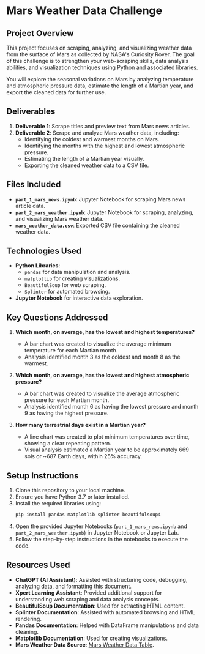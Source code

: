 # Mars Weather Data Challenge

## Project Overview

This project focuses on scraping, analyzing, and visualizing weather data from the surface of Mars as collected by NASA's Curiosity Rover. The goal of this challenge is to strengthen your web-scraping skills, data analysis abilities, and visualization techniques using Python and associated libraries. 

You will explore the seasonal variations on Mars by analyzing temperature and atmospheric pressure data, estimate the length of a Martian year, and export the cleaned data for further use.

## Deliverables

1. **Deliverable 1**: Scrape titles and preview text from Mars news articles.
2. **Deliverable 2**: Scrape and analyze Mars weather data, including:
   - Identifying the coldest and warmest months on Mars.
   - Identifying the months with the highest and lowest atmospheric pressure.
   - Estimating the length of a Martian year visually.
   - Exporting the cleaned weather data to a CSV file.

## Files Included

- **`part_1_mars_news.ipynb`**: Jupyter Notebook for scraping Mars news article data.
- **`part_2_mars_weather.ipynb`**: Jupyter Notebook for scraping, analyzing, and visualizing Mars weather data.
- **`mars_weather_data.csv`**: Exported CSV file containing the cleaned weather data.

## Technologies Used

- **Python Libraries**:
  - `pandas` for data manipulation and analysis.
  - `matplotlib` for creating visualizations.
  - `BeautifulSoup` for web scraping.
  - `Splinter` for automated browsing.
- **Jupyter Notebook** for interactive data exploration.

## Key Questions Addressed

1. **Which month, on average, has the lowest and highest temperatures?**
   - A bar chart was created to visualize the average minimum temperature for each Martian month.
   - Analysis identified month 3 as the coldest and month 8 as the warmest.

2. **Which month, on average, has the lowest and highest atmospheric pressure?**
   - A bar chart was created to visualize the average atmospheric pressure for each Martian month.
   - Analysis identified month 6 as having the lowest pressure and month 9 as having the highest pressure.

3. **How many terrestrial days exist in a Martian year?**
   - A line chart was created to plot minimum temperatures over time, showing a clear repeating pattern.
   - Visual analysis estimated a Martian year to be approximately 669 sols or ~687 Earth days, within 25% accuracy.

## Setup Instructions

1. Clone this repository to your local machine.
2. Ensure you have Python 3.7 or later installed.
3. Install the required libraries using:
   ```bash
   pip install pandas matplotlib splinter beautifulsoup4
   ```
4. Open the provided Jupyter Notebooks (`part_1_mars_news.ipynb` and `part_2_mars_weather.ipynb`) in Jupyter Notebook or Jupyter Lab.
5. Follow the step-by-step instructions in the notebooks to execute the code.

## Resources Used

- **ChatGPT (AI Assistant)**: Assisted with structuring code, debugging, analyzing data, and formatting this document.
- **Xpert Learning Assistant**: Provided additional support for understanding web scraping and data analysis concepts.
- **BeautifulSoup Documentation**: Used for extracting HTML content.
- **Splinter Documentation**: Assisted with automated browsing and HTML rendering.
- **Pandas Documentation**: Helped with DataFrame manipulations and data cleaning.
- **Matplotlib Documentation**: Used for creating visualizations.
- **Mars Weather Data Source**: [Mars Weather Data Table](https://static.bc-edx.com/data/web/mars_facts/temperature.html).

